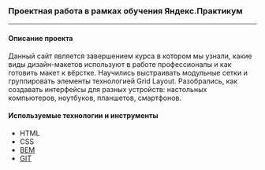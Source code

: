 ### Проектная работа в рамках обучения Яндекс.Практикум
------------
#### Описание проекта
Данный сайт является завершением курса в котором мы узнали, какие виды дизайн-макетов используют в работе профессионалы и как готовить макет к вёрстке. Научились выстраивать модульные сетки и группировать элементы технологией Grid Layout. Разобрались, как создавать интерфейсы для разных устройств: настольных компьютеров, ноутбуков, планшетов, смартфонов.

#### Используемые технологии и инструменты

* HTML
* CSS
* [BEM](https://ru.bem.info/)
* [GIT](https://github.com/)
